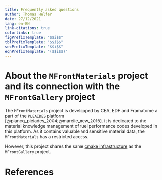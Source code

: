 ```yaml
---
title: Frequently asked questions
author: Thomas Helfer
date: 27/12/2021
lang: en-EN
link-citations: true
colorlinks: true
figPrefixTemplate: "$$i$$"
tblPrefixTemplate: "$$i$$"
secPrefixTemplate: "$$i$$"
eqnPrefixTemplate: "($$i$$)"
---
```


# About the `MFrontMaterials` project and its connection with the `MFrontGallery` project

The `MFrontMaterials` project is developped by CEA, EDF and Framatome a
part of the `PLEAIDES` platform
[@plancq_pleiades_2004;@marelle_new_2016]. It is dedicated to the
material knowledge management of fuel performance codes developed in
this platform. As it contains valuable and sensitive material data, the
`MFrontMaterials` has a restricted access.

However, this project shares the same [cmake
infrastructure](cmake-infrastructure.html) as the `MFrontGallery`
project.

# References